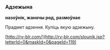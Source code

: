 ### Адзежына
**назоўнік, жаночы род, размоўнае**

Прадмет адзення. Купіць якую адзежыну.

<a rel="author">[http://rv-blr.com/](http://rv-blr.com/slounik.jsp?letterId=0&maskId=0&pageId=119)</a>
